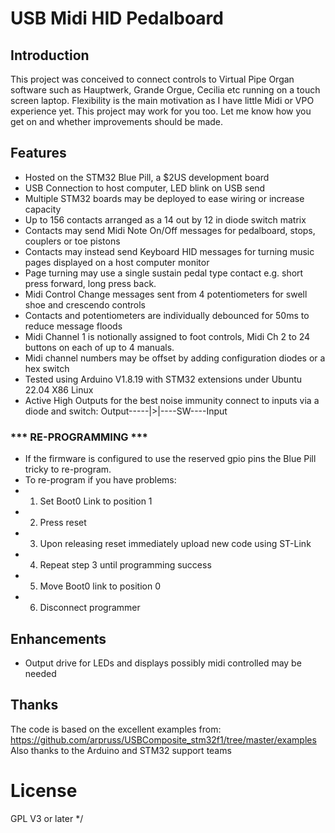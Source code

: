 # USB Midi HID Pedalboard

## Introduction
This project was conceived to connect controls to Virtual Pipe Organ software such as Hauptwerk, Grande Orgue, Cecilia etc running on a touch screen laptop. Flexibility is the main motivation as I have little Midi or VPO experience yet. This project may work for you too. Let me know how you get on and whether improvements should be made.

## Features
- Hosted on the STM32 Blue Pill, a $2US development board
- USB Connection to host computer, LED blink on USB send
- Multiple STM32 boards may be deployed to ease wiring or increase capacity
- Up to 156 contacts arranged as a 14 out by 12 in diode switch matrix
- Contacts may send Midi Note On/Off messages for pedalboard, stops, couplers or toe pistons
- Contacts may instead send Keyboard HID messages for turning music pages displayed on a host computer monitor
- Page turning may use a single sustain pedal type contact e.g. short press forward, long press back.
- Midi Control Change messages sent from 4 potentiometers for swell shoe and crescendo controls
- Contacts and potentiometers are individually debounced for 50ms to reduce message floods
- Midi Channel 1 is notionally assigned to foot controls, Midi Ch 2 to 24 buttons on each of up to 4 manuals.
- Midi channel numbers may be offset by adding configuration diodes or a hex switch
- Tested using Arduino V1.8.19 with STM32 extensions under Ubuntu 22.04 X86 Linux
- Active High Outputs for the best noise immunity connect to inputs via a diode and switch: 
     Output-----|>|----SW----Input
### *** RE-PROGRAMMING ***
 * If the firmware is configured to use the reserved gpio pins the Blue Pill tricky to re-program.
 * To re-program if you have problems:
 * 1. Set Boot0 Link to position 1
 * 2. Press reset
 * 3. Upon releasing reset immediately upload new code using ST-Link
 * 4. Repeat step 3 until programming success
 * 5. Move Boot0 link to position 0
 * 6. Disconnect programmer
## Enhancements
- Output drive for LEDs and displays possibly midi controlled may be needed
 ## Thanks
The code is based on the excellent examples from: https://github.com/arpruss/USBComposite_stm32f1/tree/master/examples
Also thanks to the Arduino and STM32 support teams
# License
GPL V3 or later */
 

